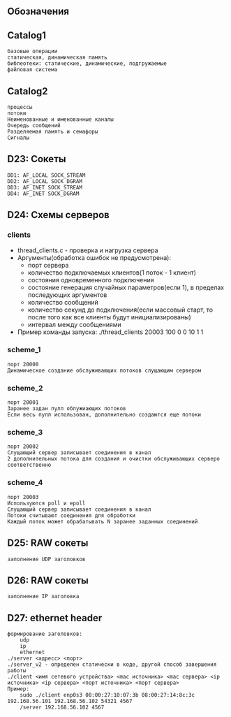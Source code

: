 ## Обозначения

## Catalog1
    базовые операции
    статическая, динамическая память
    библеотеки: статические, динамические, подгружаемые
    файловая система

## Catalog2
    процессы
    потоки
    Неименованные и именованные каналы
    Очередь сообщений
    Разделяемая память и семафоры
    Сигналы

## D23: Сокеты
    DD1: AF_LOCAL SOCK_STREAM
    DD2: AF_LOCAL SOCK_DGRAM
    DD3: AF_INET SOCK_STREAM
    DD4: AF_INET SOCK_DGRAM

## D24: Схемы серверов


### clients
- thread_clients.c - проверка и нагрузка сервера
- Аргументы(обработка ошибок не предусмотрена):
    + порт сервера
    + количество подключаемых клиентов(1 поток - 1 клиент)
    + состояния одновременного подключения
    + состояние генерация случайных параметров(если 1), в пределах последующих аргументов
    + количество сообщений
    + количество секунд до подключения(если массовый старт, то после того как все клиенты будут инициализированы)
    + интервал между сообщениями
- Пример команды запуска: ./thread_clients 20003 100 0 0 10 1 1
### scheme_1
    порт 20000
    Динамическое создание обслуживающих потоков слущающим сервером
### scheme_2
    порт 20001
    Заранее задан пулл облужиающих потоков
    Если весь пулл использован, дополнительно создаются еще потоки
### scheme_3
    порт 20002
    Слущающий сервер записывает соединения в канал
    2 дополнительных потока для создания и очистки обслуживающих серверо соответственно
### scheme_4
    порт 20003
    Используются poll и epoll
    Слущающий сервер записывает соединения в канал
    Потоки считывают соединения для обработки
    Каждый поток может обрабатывать N заранее заданных соединений

## D25: RAW сокеты 
    заполнение UDP заголовков
    
## D26: RAW сокеты
    заполнение IP заголовка

## D27: ethernet header
    формирование заголовков:
        udp
        ip
        ethernet
    ./server <адресс> <порт>
    ./server_v2 - определен статически в коде, другой способ завершения работы
    ./client <имя сетевого устройства> <mac источника> <mac сервера> <ip источника> <ip сервера> <порт источника> <порт сервера>
    Пример:
        sudo ./client enp0s3 08:00:27:10:07:3b 08:00:27:14:8c:3c 192.168.56.101 192.168.56.102 54321 4567
        /server 192.168.56.102 4567
















